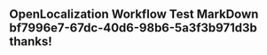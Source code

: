 <properties
ms.topic="hero-topic"
ms.test1="hero-topic"
ms.test2="test"/>

## OpenLocalization Workflow Test MarkDown bf7996e7-67dc-40d6-98b6-5a3f3b971d3b thanks!
